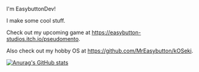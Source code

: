 I'm EasybuttonDev!

I make some cool stuff.

Check out my upcoming game at https://easybutton-studios.itch.io/pseudomento. 

Also check out my hobby OS at https://github.com/MrEasybutton/kOSeki.

[![Anurag's GitHub stats](https://github-readme-stats.vercel.app/api?username=EasybuttonDev)](https://github.com/anuraghazra/github-readme-stats)
